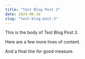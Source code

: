 ```yaml
---
title: "Test Blog Post 3"
date: 2024-06-10
slug: "test-blog-post-3"
---
```


This is the body of Test Blog Post 3.

Here are a few more lines of content.

And a final line for good measure.